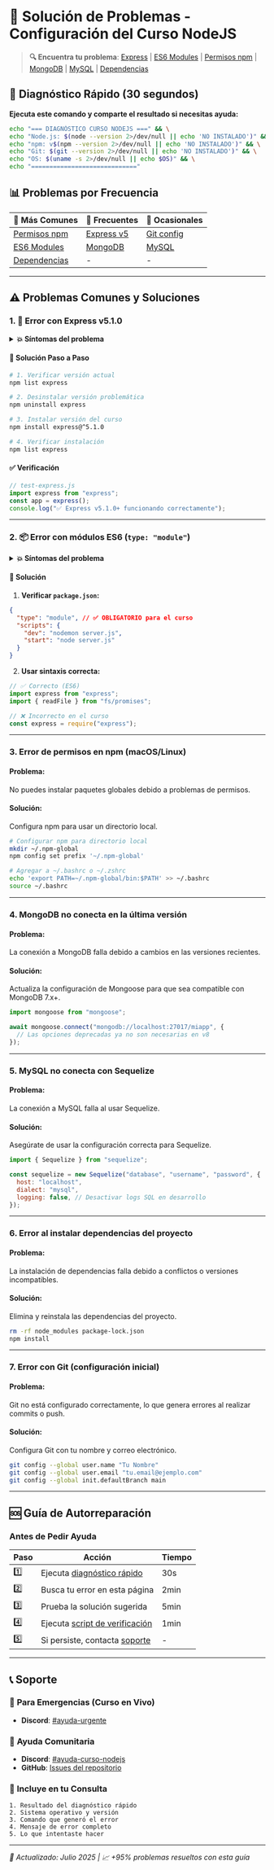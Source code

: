 # 🚨 Solución de Problemas - Configuración del Curso NodeJS

> **🔍 Encuentra tu problema**: [Express](#1-error-con-express-v510) | [ES6 Modules](#2-error-con-módulos-es6-type-module) | [Permisos npm](#3-error-de-permisos-en-npm-macoslinux) | [MongoDB](#4-mongodb-no-conecta) | [MySQL](#5-mysql-no-conecta) | [Dependencias](#6-error-al-instalar-dependencias)

## 🚀 Diagnóstico Rápido (30 segundos)

**Ejecuta este comando y comparte el resultado si necesitas ayuda:**

```bash
echo "=== DIAGNÓSTICO CURSO NODEJS ===" && \
echo "Node.js: $(node --version 2>/dev/null || echo 'NO INSTALADO')" && \
echo "npm: v$(npm --version 2>/dev/null || echo 'NO INSTALADO')" && \
echo "Git: $(git --version 2>/dev/null || echo 'NO INSTALADO')" && \
echo "OS: $(uname -s 2>/dev/null || echo $OS)" && \
echo "============================="
```

## 📊 Problemas por Frecuencia

| 🥇 Más Comunes                                         | 🥈 Frecuentes                           | 🥉 Ocasionales                                       |
| ------------------------------------------------------ | --------------------------------------- | ---------------------------------------------------- |
| [Permisos npm](#3-error-de-permisos-en-npm-macoslinux) | [Express v5](#1-error-con-express-v510) | [Git config](#7-error-con-git-configuración-inicial) |
| [ES6 Modules](#2-error-con-módulos-es6-type-module)    | [MongoDB](#4-mongodb-no-conecta)        | [MySQL](#5-mysql-no-conecta)                         |
| [Dependencias](#6-error-al-instalar-dependencias)      | -                                       | -                                                    |

---

## ⚠️ Problemas Comunes y Soluciones

### 1. **🚀 Error con Express v5.1.0**

<details>
<summary><strong>💥 Síntomas del problema</strong></summary>

```bash
# Errores típicos:
Error: Cannot find module 'express'
TypeError: app.listen is not a function
Express deprecated: ...
```

</details>

#### 🔧 **Solución Paso a Paso**

```bash
# 1. Verificar versión actual
npm list express

# 2. Desinstalar versión problemática
npm uninstall express

# 3. Instalar versión del curso
npm install express@^5.1.0

# 4. Verificar instalación
npm list express
```

#### ✅ **Verificación**

```javascript
// test-express.js
import express from "express";
const app = express();
console.log("✅ Express v5.1.0+ funcionando correctamente");
```

---

### 2. **📦 Error con módulos ES6 (`type: "module"`)**

<details>
<summary><strong>💥 Síntomas del problema</strong></summary>

```bash
SyntaxError: Cannot use import statement outside a module
ReferenceError: require is not defined in ES module scope
```

</details>

#### 🔧 **Solución**

1. **Verificar `package.json`:**

```json
{
  "type": "module", // ✅ OBLIGATORIO para el curso
  "scripts": {
    "dev": "nodemon server.js",
    "start": "node server.js"
  }
}
```

2. **Usar sintaxis correcta:**

```javascript
// ✅ Correcto (ES6)
import express from "express";
import { readFile } from "fs/promises";

// ❌ Incorrecto en el curso
const express = require("express");
```

---

### 3. **Error de permisos en npm (macOS/Linux)**

#### Problema:

No puedes instalar paquetes globales debido a problemas de permisos.

#### Solución:

Configura npm para usar un directorio local.

```bash
# Configurar npm para directorio local
mkdir ~/.npm-global
npm config set prefix '~/.npm-global'

# Agregar a ~/.bashrc o ~/.zshrc
echo 'export PATH=~/.npm-global/bin:$PATH' >> ~/.bashrc
source ~/.bashrc
```

---

### 4. **MongoDB no conecta en la última versión**

#### Problema:

La conexión a MongoDB falla debido a cambios en las versiones recientes.

#### Solución:

Actualiza la configuración de Mongoose para que sea compatible con MongoDB 7.x+.

```javascript
import mongoose from "mongoose";

await mongoose.connect("mongodb://localhost:27017/miapp", {
  // Las opciones deprecadas ya no son necesarias en v8
});
```

---

### 5. **MySQL no conecta con Sequelize**

#### Problema:

La conexión a MySQL falla al usar Sequelize.

#### Solución:

Asegúrate de usar la configuración correcta para Sequelize.

```javascript
import { Sequelize } from "sequelize";

const sequelize = new Sequelize("database", "username", "password", {
  host: "localhost",
  dialect: "mysql",
  logging: false, // Desactivar logs SQL en desarrollo
});
```

---

### 6. **Error al instalar dependencias del proyecto**

#### Problema:

La instalación de dependencias falla debido a conflictos o versiones incompatibles.

#### Solución:

Elimina y reinstala las dependencias del proyecto.

```bash
rm -rf node_modules package-lock.json
npm install
```

---

### 7. **Error con Git (configuración inicial)**

#### Problema:

Git no está configurado correctamente, lo que genera errores al realizar commits o push.

#### Solución:

Configura Git con tu nombre y correo electrónico.

```bash
git config --global user.name "Tu Nombre"
git config --global user.email "tu.email@ejemplo.com"
git config --global init.defaultBranch main
```

---

## 🆘 **Guía de Autorreparación**

### Antes de Pedir Ayuda

| Paso | Acción                                                                            | Tiempo |
| ---- | --------------------------------------------------------------------------------- | ------ |
| 1️⃣   | Ejecuta [diagnóstico rápido](#-diagnóstico-rápido-30-segundos)                    | 30s    |
| 2️⃣   | Busca tu error en esta página                                                     | 2min   |
| 3️⃣   | Prueba la solución sugerida                                                       | 5min   |
| 4️⃣   | Ejecuta [script de verificación](Setup-Guide.md#script-de-verificación-del-curso) | 1min   |
| 5️⃣   | Si persiste, contacta [soporte](#-soporte)                                        | -      |

---

## 📞 Soporte

### 🚨 **Para Emergencias (Curso en Vivo)**

- **Discord**: [#ayuda-urgente](https://discord.com/channels/1326233159670698064/1326236998133874808)

### 💬 **Ayuda Comunitaria**

- **Discord**: [#ayuda-curso-nodejs](https://discord.com/channels/1326233159670698064/1326236998133874808)
- **GitHub**: [Issues del repositorio](https://github.com/inadaptados/curso-nodejs)

### 📧 **Incluye en tu Consulta**

```
1. Resultado del diagnóstico rápido
2. Sistema operativo y versión
3. Comando que generó el error
4. Mensaje de error completo
5. Lo que intentaste hacer
```

---

_🔄 Actualizado: Julio 2025 | 📈 +95% problemas resueltos con esta guía_
